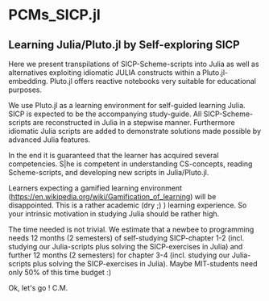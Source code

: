 # PCMs_SICP.jl
## Learning Julia/Pluto.jl by Self-exploring SICP
Here we present transpilations of SICP-Scheme-scripts into Julia as well as alternatives exploiting idiomatic JULIA constructs within a Pluto.jl-embedding. Pluto.jl offers reactive notebooks very suitable for educational purposes. 

We use Pluto.jl as a learning environment for self-guided learning Julia. SICP is expected to be the accompanying study-guide. All SICP-Scheme-scripts are reconstructed in Julia in a stepwise manner. Furthermore idiomatic Julia scripts are added to demonstrate solutions made possible by advanced Julia features.

In the end it is guaranteed that the learner has acquired several competencies. S|he is competent in understanding CS-concepts, reading Scheme-scripts, and developing new scripts in Julia/Pluto.jl. 

Learners expecting a gamified learning environment (https://en.wikipedia.org/wiki/Gamification_of_learning) will be disappointed. This is a rather academic (dry ;) ) learning experience. So your intrinsic motivation in studying Julia should be rather high.

The time needed is not trivial. We estimate that a newbee to programming needs 12 months (2 semesters) of self-studying SICP-chapter 1-2 (incl. studying our Julia-scripts plus solving the SICP-exercises in Julia) and further 12 months (2 semesters) for chapter 3-4 (incl. studying our Julia-scripts plus solving the SICP-exercises in Julia). Maybe MIT-students need only 50% of this time budget :)

Ok, let's go !
C.M.
